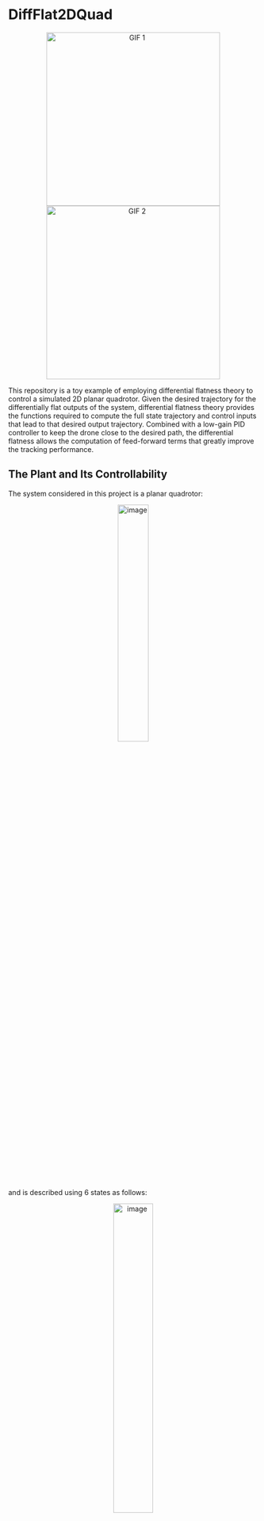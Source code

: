 # DiffFlat2DQuad
<p align="center">
  <img src="docs/without_flatness.gif" alt="GIF 1" width="350"/>
  <img src="docs/with_flatness.gif" alt="GIF 2" width="350"/>
</p>
This repository is a toy example of employing differential flatness theory to control a simulated 2D planar quadrotor. Given the desired trajectory for the differentially flat outputs of the system, differential flatness theory provides the functions required to compute the full state trajectory and control inputs that lead to that desired output trajectory. Combined with a low-gain PID controller to keep the drone close to the desired path, the differential flatness allows the computation of feed-forward terms that greatly improve the tracking performance.


## The Plant and Its Controllability
The system considered in this project is a planar quadrotor:
<p align="center">
  <img src="docs/plant.png" alt="image" width="35%" height="auto"/>
</p>

and is described using 6 states as follows:

<!-- $
\left[\begin{matrix}\operatorname{\dot{x}_{1}}{\left(t \right)}\\\operatorname{\dot{x}_{2}}{\left(t \right)}\\\operatorname{\dot{x}_{3}}{\left(t \right)}\\\operatorname{\dot{x}_{4}}{\left(t \right)}\\\operatorname{\dot{x}_{5}}{\left(t \right)}\\\operatorname{\dot{x}_{6}}{\left(t \right)}\end{matrix}\right] = 
\left[\begin{matrix}\operatorname{x_{2}}{\left(t \right)}\\- \frac{\operatorname{u_{1}}{\left(t \right)} \sin{\left(\operatorname{x_{5}}{\left(t \right)} \right)}}{m}\\\operatorname{x_{4}}{\left(t \right)}\\- g + \frac{\operatorname{u_{1}}{\left(t \right)} \cos{\left(\operatorname{x_{5}}{\left(t \right)} \right)}}{m}\\\operatorname{x_{6}}{\left(t \right)}\\\frac{\operatorname{u_{1}}{\left(t \right)}}{J}\end{matrix}\right]
$ -->
<p align="center">
  <img src="docs/plant_eq.png" alt="image" width="40%" height="auto"/>
</p>

Here $x_1, x_3, x_5$ are body $x, \ y, \ \theta$ pose parameters, and $x_2, x_4, x_6$ are the corresponding time derivitives ($v_x, v_y, \omega$). The inputs $u_1, \ u_2$ are collective thrust, $F$, and applied torque, $\tau$ by the actuators. These values are linear functions of individual propeller thrust values:
<!-- $
\begin{align}
\tau =& \frac{F_2-F_1}{l}\\
F =& \frac{F_2+F_1}{2}
\end{align}
$ -->

<p align="center">
  <img src="docs/mixer_eq.png" alt="image" width="15%" height="auto"/>
</p>

where $F_1$ and $F_2$ are the thrust produced by the individual propellers and $l$ is the length from the center of the drone to the motor attachment point. Finally, mass and inertia are represented with $m, J$, and gravity with $g$.

**Note:** Rotational dynamics is decoupled from the position and is described by a double integration of the inertia-normalized body torque. As such, quadrotors usually have a cascade control structure where the inner-loop controller exercises control over the body angular rate, and the other-loop control maintains the body pose tracking.  

Here, we provide a simple simulator based on Pygame that can be instantiated as follows: 

```python
from DiffFlatQuad.robot import PlanerQuadrotor
quadrotor = PlanerQuadrotor(rendering=True, dt=1e-2)
#The simulation loop
while quadrotor.running():
    quadrotor.step(T=0.0000, F=9.8)
    time.sleep(0.01)
```

### Controllability Analysis
Before moving on to the control design, we first need to investigate the controllability of the plant under study. First, note that the plant may be put into control-affine forms as:

<!-- \mathbf{\dot{x}} = &\mathbf{f}(\mathbf{x})+\mathbf{g_1}(\mathbf{x})u_1+ \mathbf{g_2}(\mathbf{x})u_2\\
\mathbf{f} = \left[\begin{matrix}\operatorname{x_{2}}\\0\\\operatorname{x_{4}}\\- g\\\operatorname{x_{6}}\\0\end{matrix}\right], \
&\mathbf{g}_1 = \left[\begin{matrix}0\\- \frac{\sin{\left(\operatorname{x_{5}}{\left(t \right)} \right)}}{m}\\0\\\frac{\cos{\left(\operatorname{x_{5}}{\left(t \right)} \right)}}{m}\\0\\0\end{matrix}\right], \
\mathbf{g}_2 = \left[\begin{matrix}0\\0\\0\\0\\0\\\frac{1}{J}\end{matrix}\right] -->
<p align="center">
  <img src="docs/plant_decom_eq.png" alt="image" width="50%" height="auto"/>
</p>

We employ ideas from nonlinear control theory and differential geometry to investigate the controllability of the plant.

**Theorem:** System $\dot{x}=f(x)+g(x)u$ with $x \in \mathbb{R}^n$ and $u \in \mathbb{R}^m$ is controllable if distribution $\Delta_{c2}$, the smallest distrribution spanned by columns of $g$, $span\{g_1, g_2\}$, and invariant to $g_1, g_2, f$, has rank $n$. 

Let's first instantiate a robot and get the symbolic system equations as follows:

```python
from DiffFlatQuad.robot import PlanerQuadrotor
robot = PlanerQuadrotor(rendering=False)

# Get the sympy symbolic expressions describing the plant
f = robot.getSymbolicF()
g = robot.getSymbolicG()
x = robot.symbolic_state
g1 = g[:,0]
g2 = g[:,1]
t = sp.symbols('t')
```
Then, use the following two helper functions to compute the Lie derivatives and brackets for the next step:

```python
def lieDerivative(a, b, x):
    """ 
    returns the L_a(b)
    """
    return b.jacobian(x)*a

def lieBracket(a,b,x):
    """
    returns the Lie bracket [a,b] = L_{a}b - L_{b}a
    """
    return lieDerivative(a, b, x)-lieDerivative(b, a, x)
```

**Reminder:** Distribution $\Delta$ is said to be invariant to be invariant to vector field $f$ if for all $\tau \in \Delta$, Lie bracket $[\tau, f]$ is also in $\Delta$.

To find the distribution $\Delta_{c2}$, we simply start with $\Delta = span\{g_1, g_2\}$ and compute the Lie brackets between $g1, g2$ and $f,g1,g2$ and add the result to the distribution if it's not already part of it. We continues this process until the rank of $\Delta_{c2}$ stops growing:

<p align="center">
  <img src="docs/alg.png" alt="image" width="75%" height="auto"/>
</p>

The Python implementation of this is:

```python
def isInDist(dist, vec):
    """
    Is vec in distribution dist?
    """
    d = dist[0].copy()
    for i in range(len(dist)-1):
        d = d.row_join(dist[i+1])
    rank1 = d.rank()
    d = d.row_join(vec)
    rank2 = d.rank()
    if rank2 > rank1:
        return False
    else:
        return True
    
def getDistRank(dist):
    """
    return the rank of distribution spanned by a list of vecs in dist
    """
    d = dist[0].copy()
    for i in range(len(dist)-1):
        d = d.row_join(dist[i+1])
    return d.rank()

def getSmallestInvariantDistribution(dist, vec_fields, x):
    """
    Returns the smallest distribution invariant to vectors in the 
    vec_fields list and containing distribution spanned by the 
    vector fields in the dist list. 
    """
    running = True
    result = []
    result +=dist
    while running:
        added_something = False
        for vec1 in result:
            for vec2 in vec_fields:
                vec3 = lieBracket(vec1, vec2, x)
                if not isInDist(result, vec3):
                    result +=[vec3]
                    added_something = True
        if not added_something:
            running = False
    
    return result
```

Using these functions, we can now compute the $\Delta_{c2}$ for our quadrotor plant. The result is shown in the following and its rank is 6, which is equal to the number of states and implies that the system is controllable.

<p align="center">
  <img src="docs/controllability_dist.png" alt="image" width="75%" height="auto"/>
</p>

## Controlling The Robot and Differential Flatness

Now that the controllability of the system is shown, we can move on to designing a controller for the robot. We will first define differentially flat systems and then we will use it to design a controller. 

### Differentially Flat Systems

System $\dot{x} = f(x,u)$, $x \in \mathbb{R}^n$ and $u \in \mathbb{R}^m$ is said to be differentially flat if there exists a function $z = \alpha(x,u, \dot{u}, ..., u^{(p)})$ from state and time derivatives of input to a set of outputs $z$ equal in number to the number of inputs such that we can reconstruct the whole state and input trajectory given the flat output $z$ and its time derivatives without integrating the dynamics:
<!-- 
x = &\beta(z,u, \dot{z}, ..., z^{(q)})\\
u = &\gamma(z,u, \dot{z}, ..., z^{(q)}) -->
<p align="center">
  <img src="docs/diff_flat.png" alt="image" width="25%" height="auto"/>
</p>

#### The Planar Quadrotor
For our planar quadrotor, the center of mass position $x_1,x_3$ are the flat outputs based upon which, the state and input trajectories may be computed as follows ([a great video showing this](https://www.youtube.com/watch?v=ohBJ0BCtZWQ)):

<!-- \left[\begin{matrix}\operatorname{{x}_{1}}{\left(t \right)}\\\operatorname{{x}_{2}}{\left(t \right)}\\\operatorname{{x}_{3}}{\left(t \right)}\\\operatorname{{x}_{4}}{\left(t \right)}\\\operatorname{{x}_{5}}{\left(t \right)}\\\operatorname{{x}_{6}}{\left(t \right)}\end{matrix}\right] = 
\left[\begin{matrix}\operatorname{x_{1}}{\left(t \right)}\\\frac{d}{d t} \operatorname{x_{1}}{\left(t \right)}\\\operatorname{x_{3}}{\left(t \right)}\\\frac{d}{d t} \operatorname{x_{3}}{\left(t \right)}\\\operatorname{atan_{2}}{\left(- \frac{d^{2}}{d t^{2}} \operatorname{x_{1}}{\left(t \right)},g + \frac{d^{2}}{d t^{2}} \operatorname{x_{3}}{\left(t \right)} \right)}\\- \frac{\left(g + \frac{d^{2}}{d t^{2}} \operatorname{x_{3}}{\left(t \right)}\right) \frac{d^{3}}{d t^{3}} \operatorname{x_{1}}{\left(t \right)}}{\left(g + \frac{d^{2}}{d t^{2}} \operatorname{x_{3}}{\left(t \right)}\right)^{2} + \left(\frac{d^{2}}{d t^{2}} \operatorname{x_{1}}{\left(t \right)}\right)^{2}} + \frac{\frac{d^{2}}{d t^{2}} \operatorname{x_{1}}{\left(t \right)} \frac{d^{3}}{d t^{3}} \operatorname{x_{3}}{\left(t \right)}}{\left(g + \frac{d^{2}}{d t^{2}} \operatorname{x_{3}}{\left(t \right)}\right)^{2} + \left(\frac{d^{2}}{d t^{2}} \operatorname{x_{1}}{\left(t \right)}\right)^{2}}\end{matrix}\right] -->

<p align="center">
  <img src="docs/diff_flat_state.png" alt="image" width="60%" height="auto"/>
</p>
<!-- \mathbf{u} = \left[\begin{matrix}m \sqrt{\left(g + \frac{d^{2}}{d t^{2}} \operatorname{x_{3}}{\left(t \right)}\right)^{2} + \left(\frac{d^{2}}{d t^{2}} \operatorname{x_{1}}{\left(t \right)}\right)^{2}}\\\frac{J \left(2 \left(\left(g + \frac{d^{2}}{d t^{2}} \operatorname{x_{3}}{\left(t \right)}\right) \frac{d^{3}}{d t^{3}} \operatorname{x_{1}}{\left(t \right)} - \frac{d^{2}}{d t^{2}} \operatorname{x_{1}}{\left(t \right)} \frac{d^{3}}{d t^{3}} \operatorname{x_{3}}{\left(t \right)}\right) \left(\left(g + \frac{d^{2}}{d t^{2}} \operatorname{x_{3}}{\left(t \right)}\right) \frac{d^{3}}{d t^{3}} \operatorname{x_{3}}{\left(t \right)} + \frac{d^{2}}{d t^{2}} \operatorname{x_{1}}{\left(t \right)} \frac{d^{3}}{d t^{3}} \operatorname{x_{1}}{\left(t \right)}\right) - \left(\left(g + \frac{d^{2}}{d t^{2}} \operatorname{x_{3}}{\left(t \right)}\right) \frac{d^{4}}{d t^{4}} \operatorname{x_{1}}{\left(t \right)} - \frac{d^{2}}{d t^{2}} \operatorname{x_{1}}{\left(t \right)} \frac{d^{4}}{d t^{4}} \operatorname{x_{3}}{\left(t \right)}\right) \left(\left(g + \frac{d^{2}}{d t^{2}} \operatorname{x_{3}}{\left(t \right)}\right)^{2} + \left(\frac{d^{2}}{d t^{2}} \operatorname{x_{1}}{\left(t \right)}\right)^{2}\right)\right)}{\left(\left(g + \frac{d^{2}}{d t^{2}} \operatorname{x_{3}}{\left(t \right)}\right)^{2} + \left(\frac{d^{2}}{d t^{2}} \operatorname{x_{1}}{\left(t \right)}\right)^{2}\right)^{2}}\end{matrix}\right] -->
<p align="center">
  <img src="docs/diff_flat_input.png" alt="image" width="100%" height="auto"/>
</p>

Note that the highest degree of flat output derivative is 4 which corresponds to the snap. Therefore, the designed desired trajectory must be smooth up to the 4th order and to avoid actuation saturation, minimum-snap trajectories should be designed. 

### Open-Loop Control
Given the mappings from the desired flat output and the corresponding derivatives to the inputs and states, we can perform a simple test to see how the simulated quadrotor behaves when subjected to the computed input commands. Ideally, the drone should perfectly follow the desired trajectory. 

For the sake of simplicity, we chose a circular trajectory parametrized as $x=cos(\omega t), y=sin(\omega t)$ as reference trajectory and computed its derivatives up to the 4'th order (Look at `controller.ipynb` notebook). After applying the corresponding computed inputs to the simulated quadrotor, get the following response:

<p align="center">
  <img src="results/openloop_performance.png" alt="image" width="75%" height="auto"/>
</p>

As we can see, even though initially the drone stays close to the desired trajectory, after a short amount of time it deviates as there are no feedback loops to correct for the numerical inaccuracies (in this case forward Eular integration errors). To account for this, we need the magic of feedback!

### Close-Loop Control

In this section, we use the methodology described in [here](https://arxiv.org/abs/1712.02402). First, we design a simple PI body rate controller. This is a common practice in the drone industrey to control the body angular rate of the drone through the gyroscope measurements feedback to regulate the body torques. As mentioned earlier, the system dynamics from torque to body rate is a simple single integrator and is decoupled from the positional states (neglecting aerodynamic effects).

The PI controller is implemented as follows:

```python
class PIController():
    def __init__(self, n, Kp, Ki, dt=0.01):
        self.dt = dt
        self.Kp = Kp
        self.Ki = Ki
        self.n = n
        self.e_integrated = np.zeros((n,1))
    def reset(self):
        self.e_integrated = np.zeros((self.n,1))    

    def update(self, x, x_des):
        e = x_des - x
        self.e_integrated += e * self.dt
        return self.Kp*e + self.Ki*self.e_integrated
```

The application of this controller to the simulated drone with $K_p=10, K_i=0.1$ yields the following tracking performance:

<p align="center">
  <img src="results/body_rate_with_PI.png" alt="image" width="75%" height="auto"/>
</p>

Having this inner-loop body rate controller, we can move on to the outer-loop position controller. Given the desired position and velocity of the robot, we compute a desired acceleration using a PD control law as follows:
<!-- 
$
a_{\text{des}} = K_p(\mathbf{x}-\mathbf{x}_{\text{des}})+K_v(\mathbf{v}-\mathbf{v}_{\text{des}}) + g \mathbf{z}_w
$ -->
<p align="center">
  <img src="docs/desired_accel.png" alt="image" height="auto"/>
</p>

Here, $\mathbf{z}_w$ is the world frame z-axis direction. We project this acceleration on the body-z-axis of the drone ($\mathbf{z}_B$) as follows:
<!-- F = m \times \mathbf{a}_{des}^T\mathbf{z}_B -->

<p align="center">
  <img src="docs/pd_thrust_projection.png" alt="image" height="auto"/>
</p>

Furthermore, we control the body orientation ($\theta$) such that the body z-axis ($\mathbf{Z}_B$) aligns with the direction of the desired acceleration. The implementation of this attitude controller is provided in `controller.ipynb`. The output of this controller is the desired body angular velocity ($\omega_{des}$) which is fed to the inner loop body rate controller to track. 

Implementing this on the simulated robot leads to the following tracking performance:

<p align="center">
  <img src="results/pd_no_ff_performance.png" alt="image" width="75%" height="auto"/>
</p>

We note that the robot is not able to accurately track the desired trajectory. This is due to the fact that the controller in this section has no feed-forward terms and the drone has to encounter a tracking error to produce corrective action. 

#### Incorporation of Feed-Forward Terms

Now that we have a quadrotor with close-loop position feedback, we can use the differential flatness analysis we performed earlier to compute feed-forward terms for the body rate and thrust controllers to eliminate the drift we saw in the previous section. In other words, in this section, the feed-forward terms from the differential flatness studies will guide the drone along the desired trajectory while the PD controller corrects for the numerical integration errors and other sources of uncertainty to keep the drone on track.

To do this, we simply add a feed-forward acceleration term to the desired acceleration computed in the previous section and compute the thrust command as $F = m \times (\mathbf{a}_{des}+\mathbf{a}_{ref})^T\mathbf{z}_B$. Additionally, we use the $\beta(.)$ function to get the body angular rate corresponding to the desired flat-output trajectory and add it to the $\omega_{des}$ from the previous section before feeding it to the body rate controller. With this modification, we achieve the following result:

<p align="center">
  <img src="results/pd_with_ff_performance.png" alt="image" width="75%" height="auto"/>
</p>

As expected, the drift is completely eliminated and the drone sticks to the desired trajectory very closely.

## Conclusion
This project provided a simple toy example that to illustrate the ideas behind exploiting the differential flatness of quadrotor dynamics for accurate pose tracking of this wonderful robot. These ideas can be easily extended to the full 3D quadrotor system. In the future, this extension will be done and a link to it will be added [here]().
